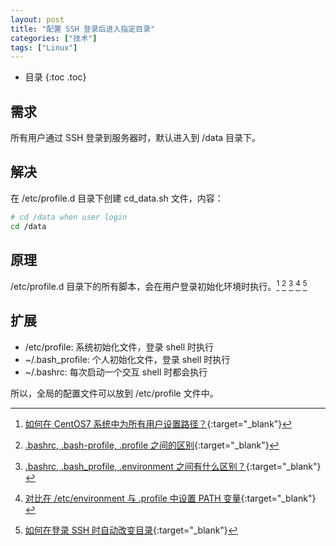 ```yaml
---
layout: post
title: "配置 SSH 登录后进入指定目录"
categories: ["技术"]
tags: ["Linux"]
---
```


* 目录
{:toc .toc}

## 需求

所有用户通过 SSH 登录到服务器时，默认进入到 /data 目录下。

## 解决

在 /etc/profile.d 目录下创建 cd_data.sh 文件，内容：

```bash
# cd /data when user login
cd /data
```

## 原理

/etc/profile.d 目录下的所有脚本，会在用户登录初始化环境时执行。[^1] [^2] [^3] [^4] [^5]

## 扩展

* /etc/profile: 系统初始化文件，登录 shell 时执行
* ~/.bash_profile: 个人初始化文件，登录 shell 时执行
* ~/.bashrc: 每次启动一个交互 shell 时都会执行

所以，全局的配置文件可以放到 /etc/profile 文件中。

[^1]: [如何在 CentOS7 系统中为所有用户设置路径？](https://unix.stackexchange.com/questions/409126/how-to-set-path-for-all-users-on-centos-7){:target="_blank"}

[^2]: [.bashrc, .bash-profile, .profile 之间的区别](https://www.baeldung.com/linux/bashrc-vs-bash-profile-vs-profile){:target="_blank"}

[^3]: [.bashrc, .bash_profile, .environment 之间有什么区别？](https://stackoverflow.com/questions/415403/whats-the-difference-between-bashrc-bash-profile-and-environment){:target="_blank"}

[^4]: [对比在 /etc/environment 与 .profile 中设置 PATH 变量](https://askubuntu.com/questions/866161/setting-path-variable-in-etc-environment-vs-profile){:target="_blank"}

[^5]: [如何在登录 SSH 时自动改变目录](https://newbedev.com/how-can-i-automatically-change-directory-on-ssh-login){:target="_blank"}